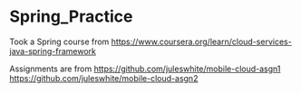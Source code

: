# Spring_Practice

Took a Spring course from
https://www.coursera.org/learn/cloud-services-java-spring-framework

Assignments are from
https://github.com/juleswhite/mobile-cloud-asgn1
https://github.com/juleswhite/mobile-cloud-asgn2
